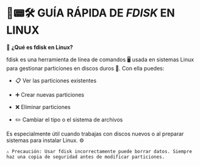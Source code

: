 #
# 💽📟🛠️ GUÍA RÁPIDA DE *FDISK* EN LINUX

🧩 **¿Qué es fdisk en Linux?**

fdisk es una herramienta de línea de comandos 🖥️ usada en sistemas Linux para gestionar particiones en discos duros 💽. Con ella puedes:

   - 📋 Ver las particiones existentes

   - ➕ Crear nuevas particiones

   - ❌ Eliminar particiones

   - ✏️ Cambiar el tipo o el sistema de archivos

Es especialmente útil cuando trabajas con discos nuevos o al preparar sistemas para instalar Linux. ⚙️

    ⚠️ Precaución: Usar fdisk incorrectamente puede borrar datos. Siempre haz una copia de seguridad antes de modificar particiones.